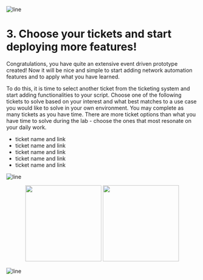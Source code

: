 ![line](../img/banner_line.png)
# 3. Choose your tickets and start deploying more features!

Congratulations, you have quite an extensive event driven prototype created! Now it will be nice and simple to start adding network automation features and to apply what you have learned.

To do this, it is time to select another ticket from the ticketing system and start adding functionalities to your script. Choose one of the following tickets to solve based on your interest and what best matches to a use case you would like to solve in your own environment.
You may complete as many tickets as you have time. There are more ticket options than what you have time to solve during the lab - choose the ones that most resonate on your daily work.

* ticket name and link
* ticket name and link
* ticket name and link
* ticket name and link
* ticket name and link

![line](../img/banner_line.png)

<p align="center">
<a href="./2_4.md"><img src="../img/previous.png" width="200px"></a>
<a href="./finish.md"><img src="../img/finish.png" width="200px"></a>
</p>

![line](../img/banner_line.png)

